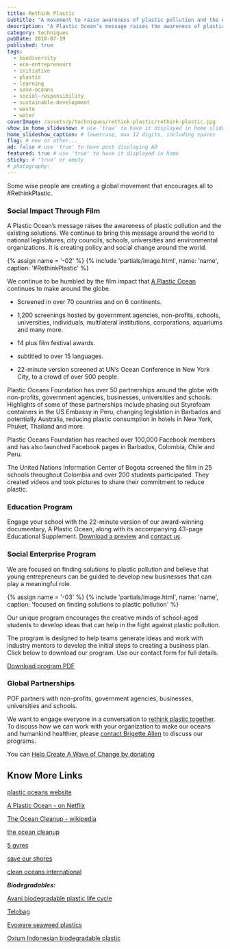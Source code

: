 ```yaml
---
title: Rethink Plastic
subtitle: "A movement to raise awareness of plastic pollution and the existing solutions. Movies, education, and government pressure."
description: "A Plastic Ocean’s message raises the awareness of plastic pollution and the existing solutions. It is creating policy and social change around the world."
category: techniques
pubDate: 2018-07-19
published: true
tags:
  - biodiversity
  - eco-entrepreneurs
  - initiative
  - plastic
  - learning
  - save-oceans
  - social-responsibility
  - sustainable-development
  - waste
  - water
coverImage: /assets/p/techniques/rethink-plastic/rethink-plastic.jpg
show_in_home_slideshow: # use 'true' to have it displayed in home slideshow
home_slideshow_caption: # lowercase, max 12 digits, including spaces
flag: # new or other...
ad: false # use 'true' to have post displaying AD
featured: true # use 'true' to have it displayed in home
sticky: # 'true' or empty
# photography:
---
```


Some wise people are creating a global movement that encourages all to #RethinkPlastic.

### Social Impact Through Film

A Plastic Ocean’s message raises the awareness of plastic pollution and the existing solutions. We continue to bring this message around the world to national legislatures, city councils, schools, universities and environmental organizations. It is creating policy and social change around the world.

{% assign name = '-02' %} {% include 'partials/image.html', name: 'name', caption: '#RethinkPlastic' %}

We continue to be humbled by the film impact that [A Plastic Ocean](https://youtu.be/6zrn4-FfbXw) continues to make around the globe.

- Screened in over 70 countries and on 6 continents.

- 1,200 screenings hosted by government agencies, non-profits, schools, universities, individuals, multilateral institutions, corporations, aquariums and many more.

- 14 plus film festival awards.

- subtitled to over 15 languages.

- 22-minute version screened at UN’s Ocean Conference in New York City, to a crowd of over 500 people.

Plastic Oceans Foundation has over 50 partnerships around the globe with non-profits, government agencies, businesses, universities and schools. Highlights of some of these partnerships include phasing out Styrofoam containers in the US Embassy in Peru, changing legislation in Barbados and potentially Australia, reducing plastic consumption in hotels in New York, Phuket, Thailand and more.

Plastic Oceans Foundation has reached over 100,000 Facebook members and has also launched Facebook pages in Barbados, Colombia, Chile and Peru.

The United Nations Information Center of Bogota screened the film in 25 schools throughout Colombia and over 200 students participated. They created videos and took pictures to share their commitment to reduce plastic.

### Education Program

Engage your school with the 22-minute version of our award-winning documentary, A Plastic Ocean, along with its accompanying 43-page Educational Supplement. [Download a preview](https://plasticoceans.org/wp-content/uploads/2018/01/Plastic-Oceans_Educational-Supplement_vJan2108.pdf) and [contact us](mailto:chelsea@plasticoceans.org).

### Social Enterprise Program

We are focused on finding solutions to plastic pollution and believe that young entrepreneurs can be guided to develop new businesses that can play a meaningful role.

{% assign name = '-03' %} {% include 'partials/image.html', name: 'name', caption: 'focused on finding solutions to plastic pollution' %}

Our unique program encourages the creative minds of school-aged students to develop ideas that can help in the fight against plastic pollution.

The program is designed to help teams generate ideas and work with industry mentors to develop the initial steps to creating a business plan. Click below to download our program. Use our contact form for full details.

[Download program PDF](https://plasticoceans.org/wp-content/uploads/2018/07/PO_Social-Enterprise-Program_v5.pdf)

### Global Partnerships

POF partners with non-profits, government agencies, businesses, universities and schools.

We want to engage everyone in a conversation to [rethink plastic together](https://plasticoceans.org/global-activities/). To discuss how we can work with your organization to make our oceans and humankind healthier, please [contact Brigette Allen](mailto:brigette@plasticoceans.org) to discuss our programs.

You can [Help Create A Wave of Change by donating](https://plasticoceans.org/donate/)

## Know More Links

[plastic oceans website](https://plasticoceans.org/)

[A Plastic Ocean - on Netflix](https://www.netflix.com/id/title/80164032)

[The Ocean Cleanup - wikipedia ](https://en.wikipedia.org/wiki/The_Ocean_Cleanup)

[the ocean cleanup](http://www.theoceancleanup.com/)

[5 gyres](https://www.5gyres.org/)

[save our shores](https://saveourshores.org/)

[clean oceans international](https://cleanoceansinternational.org/)

**_Biodegradables:_**

[Avani biodegradable plastic life cycle](https://www.avanieco.com/life-cycle-3/)

[Telobag](http://telobag.com/en/home/)

[Evoware seaweed plastics](http://www.evoware.id/)

[Oxium Indonesian biodegradable plastic](http://www.oxium.net/page/)
